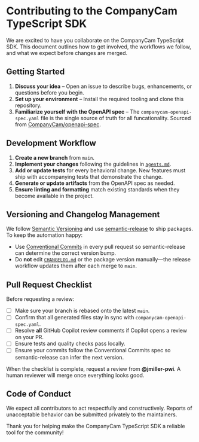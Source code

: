 # Contributing to the CompanyCam TypeScript SDK

We are excited to have you collaborate on the CompanyCam TypeScript SDK. This document outlines how to get involved, the workflows we follow, and what we expect before changes are merged.

## Getting Started

1. **Discuss your idea** – Open an issue to describe bugs, enhancements, or questions before you begin.
2. **Set up your environment** – Install the required tooling and clone this repository.
3. **Familiarize yourself with the OpenAPI spec** – The `companycam-openapi-spec.yaml` file is the single source of truth for all funcationality. Sourced from [CompanyCam/openapi-spec](https://github.com/CompanyCam/openapi-spec).

## Development Workflow

1. **Create a new branch** from `main`.
2. **Implement your changes** following the guidelines in [`agents.md`](agents.md).
3. **Add or update tests** for every behavioral change. New features must ship with accompanying tests that demonstrate the change.
4. **Generate or update artifacts** from the OpenAPI spec as needed.
5. **Ensure linting and formatting** match existing standards when they become available in the project.

## Versioning and Changelog Management

We follow [Semantic Versioning](https://semver.org/) and use [semantic-release](https://semantic-release.gitbook.io/semantic-release/) to ship packages. To keep the automation happy:

- Use [Conventional Commits](https://www.conventionalcommits.org/en/v1.0.0/) in every pull request so semantic-release can determine the correct version bump.
- Do **not** edit [`CHANGELOG.md`](CHANGELOG.md) or the package version manually—the release workflow updates them after each merge to `main`.

## Pull Request Checklist

Before requesting a review:

- [ ] Make sure your branch is rebased onto the latest `main`.
- [ ] Confirm that all generated files stay in sync with `companycam-openapi-spec.yaml`.
- [ ] Resolve **all** GitHub Copilot review comments if Copilot opens a review on your PR.
- [ ] Ensure tests and quality checks pass locally.
- [ ] Ensure your commits follow the Conventional Commits spec so semantic-release can infer the next version.

When the checklist is complete, request a review from **@jmiller-pwi**. A human reviewer will merge once everything looks good.

## Code of Conduct

We expect all contributors to act respectfully and constructively. Reports of unacceptable behavior can be submitted privately to the maintainers.

Thank you for helping make the CompanyCam TypeScript SDK a reliable tool for the community!
